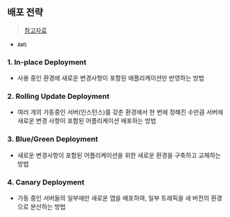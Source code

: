 ## 배포 전략
> [참고자료](https://dev.classmethod.jp/articles/ci-cd-deployment-strategies-kr/)
- `AWS`

### 1. In-place Deployment
- 사용 중인 환경에 새로운 변경사항이 포함된 애플리케이션만 반영하는 방법

### 2. Rolling Update Deployment
- 여러 개의 가동중인 서버(인스턴스)를 갖춘 환경에서 한 번에 정해진 수만큼 서버에 새로운 변경 사항이 포함된 어플리케이션 배포하는 방법

### 3. Blue/Green Deployment
- 새로운 변경사항이 포함된 어플리케이션을 위한 새로운 환경을 구축하고 교체하는 방법

### 4. Canary Deployment
- 가동 중인 서버들의 일부에만 새로운 앱을 배포하여, 일부 트래픽을 새 버전의 환경으로 분산하는 방법
